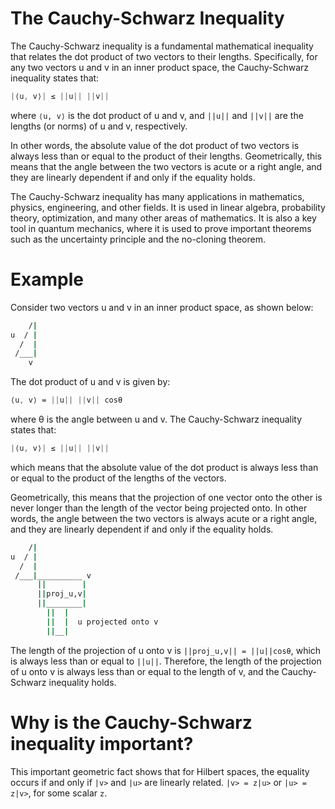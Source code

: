 # The Cauchy-Schwarz Inequality
The Cauchy-Schwarz inequality is a fundamental mathematical inequality that relates the dot product of two vectors to their lengths. Specifically, for any two vectors u and v in an inner product space, the Cauchy-Schwarz inequality states that:
```css
|⟨u, v⟩| ≤ ||u|| ||v||
```
where `⟨u, v⟩` is the dot product of u and v, and `||u||` and `||v||` are the lengths (or norms) of u and v, respectively.

In other words, the absolute value of the dot product of two vectors is always less than or equal to the product of their lengths. Geometrically, this means that the angle between the two vectors is acute or a right angle, and they are linearly dependent if and only if the equality holds.

The Cauchy-Schwarz inequality has many applications in mathematics, physics, engineering, and other fields. It is used in linear algebra, probability theory, optimization, and many other areas of mathematics. It is also a key tool in quantum mechanics, where it is used to prove important theorems such as the uncertainty principle and the no-cloning theorem.

# Example
Consider two vectors u and v in an inner product space, as shown below:
```bash
    /|
u  / |
  /  |
 /___|
    v
```
The dot product of u and v is given by:
```css
⟨u, v⟩ = ||u|| ||v|| cosθ
```
where θ is the angle between u and v. The Cauchy-Schwarz inequality states that:
```css
|⟨u, v⟩| ≤ ||u|| ||v||
```
which means that the absolute value of the dot product is always less than or equal to the product of the lengths of the vectors.

Geometrically, this means that the projection of one vector onto the other is never longer than the length of the vector being projected onto. In other words, the angle between the two vectors is always acute or a right angle, and they are linearly dependent if and only if the equality holds.
```bash
    /|
u  / |
  /  |
 /___|__________ v
      ||        |
      ||proj_u,v|
      ||________|
        ||  |
        ||  |  u projected onto v
        ||__|
```
The length of the projection of u onto v is `||proj_u,v|| = ||u||cosθ`, which is always less than or equal to `||u||`. Therefore, the length of the projection of u onto v is always less than or equal to the length of v, and the Cauchy-Schwarz inequality holds.

# Why is the Cauchy-Schwarz inequality important?
This important geometric fact shows that for Hilbert spaces, the equality occurs if and only if `|v>` and `|u>` are linearly related. `|v> = z|u>` or `|u> = z|v>`, for some scalar `z`.
